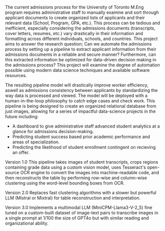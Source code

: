 The current admissions process for the University of Toronto M.Eng program requires administrative staff to manually examine and sort through applicant documents to create organized lists of applicants and their relevant data (School, Program, GPA, etc.). This process can be tedious and inefficient, especially considering the admissions documents (transcripts, cover letters, resumes, etc.) vary drastically in their information and formatting across different individuals, schools, and countries. This project aims to answer the research question; Can we automate the admissions process by setting up a pipeline to extract applicant information from their admissions documents in a reliable and secure manner? Furthermore, can this extracted information be optimized for data-driven decision making in the admissions process? This project will examine the degree of automation possible using modern data science techniques and available software resources.

The resulting pipeline model will drastically improve worker efficiency, aswell as admissions consistency between applicants by standardizing the way data is processed and viewed. The model will be deployed with a human-in-the-loop philosophy to catch edge cases and check work. This pipeline is being designed to create an organized relational database from just images, allowing for a series of impactful data-science projects in the future including:
- A dashboard to give administrative staff advanced student analytics at a glance for admissions decision-making.
- Predicting student success based prior academic performance and areas of specialization.
- Predicting the likelihood of student enrollment contingent on recieving an offer.

Version 1.0
This pipeline takes images of student transcripts, crops regions containing grade data using a custom vision model, uses Tesseract's open-source OCR engine to convert the images into machine-readable code, and then reconstructs the table by performing row-wise and column-wise clustering using the word-level bounding boxes from OCR. 

Version 2.0
Replaces fast clustering algorithms with a slower but powerful LLM (Mistral or Mixtral) for table reconstruction and interpretation.

Version 3.0
Implements a multimodal LLM (MiniCPM-Llama3-V-2_5) fine tuned on a custom-built dataset of image-text pairs to transcribe images in a single prompt at 1/100 the size of GPT4o but with similar reading and organizational ability.
